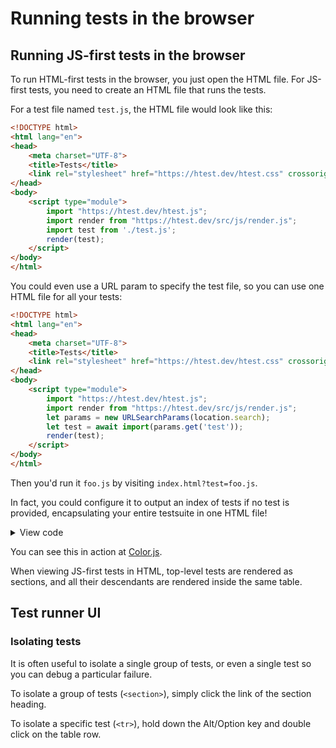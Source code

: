 # Running tests in the browser

## Running JS-first tests in the browser

To run HTML-first tests in the browser, you just open the HTML file.
For JS-first tests, you need to create an HTML file that runs the tests.

For a test file named `test.js`, the HTML file would look like this:

```html
<!DOCTYPE html>
<html lang="en">
<head>
	<meta charset="UTF-8">
	<title>Tests</title>
	<link rel="stylesheet" href="https://htest.dev/htest.css" crossorigin />
</head>
<body>
	<script type="module">
		import "https://htest.dev/htest.js";
		import render from "https://htest.dev/src/js/render.js";
		import test from './test.js';
		render(test);
	</script>
</body>
</html>
```

You could even use a URL param to specify the test file, so you can use one HTML file for all your tests:

```html
<!DOCTYPE html>
<html lang="en">
<head>
	<meta charset="UTF-8">
	<title>Tests</title>
	<link rel="stylesheet" href="https://htest.dev/htest.css" crossorigin />
</head>
<body>
	<script type="module">
		import "https://htest.dev/htest.js";
		import render from "https://htest.dev/src/js/render.js";
		let params = new URLSearchParams(location.search);
		let test = await import(params.get('test'));
		render(test);
	</script>
</body>
</html>
```

Then you'd run it `foo.js` by visiting `index.html?test=foo.js`.

In fact, you could configure it to output an index of tests if no test is provided, encapsulating your entire testsuite in one HTML file!

<details>
<summary>View code</summary>

```html
<!DOCTYPE html>
<html lang="en">
<head>
	<meta charset="UTF-8">
	<title>Tests</title>
	<link rel="stylesheet" href="https://htest.dev/htest.css" crossorigin />
	<script src="https://htest.dev/htest.js" type="module" crossorigin></script>
	<script>
		let params = new URLSearchParams(location.search);
		let test_url = params.get('test');

		if (test_url) {
			let test_url_ext = test_url.match(/\.(\w+)$/)?.[1];

			if (!test_url_ext) {
				test_url += '.js';
			}

			if (/^\w+\.\w+$/.test(test_url)) {
				test_url = `./${test_url}`;
			}

			Promise.all([
				import("https://htest.dev/src/js/render.js").then(m => m.default),
				import(test_url).then(m => m.default),
			]).then(([render, test]) => render(test));
		}
		else if (parent === self) {
			document.documentElement.classList.add('index');

			// Index of all tests
			fetch('./index.json').then(r => r.json()).then(index => {
				index = Object.entries(index).map(([id, name]) => ({ id, name }));

				document.body.innerHTML = `
				<section>
					<h1>Tests</h1>

					<ul id="tests">
						${index.map(test => `
							<li>
								<a href="?test=${test.id}">${test.name}</a>
							</li>
						`).join('\n')}
					</ul>
				</section>
				`;
			});
		}
	</script>
</head>
<body>
</body>
</html>
```

</details>

You can see this in action at [Color.js](https://colorjs.io/test/).

<div class=note>

When viewing JS-first tests in HTML, top-level tests are rendered as sections, and all their descendants are rendered inside the same table.

</div>

## Test runner UI

### Isolating tests

It is often useful to isolate a single group of tests, or even a single test so you can debug a particular failure.

To isolate a group of tests (`<section>`), simply click the link of the section heading.

To isolate a specific test (`<tr>`), hold down the Alt/Option key and double click on the table row.